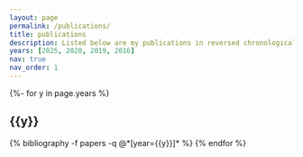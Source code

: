 ```yaml
---
layout: page
permalink: /publications/
title: publications
description: Listed below are my publications in reversed chronological order.
years: [2025, 2020, 2019, 2016]
nav: true
nav_order: 1
---
```

<!-- _pages/publications.md -->
<div class="publications">

{%- for y in page.years %}
  <h2 class="year">{{y}}</h2>
  {% bibliography -f papers -q @*[year={{y}}]* %}
{% endfor %}

</div>
